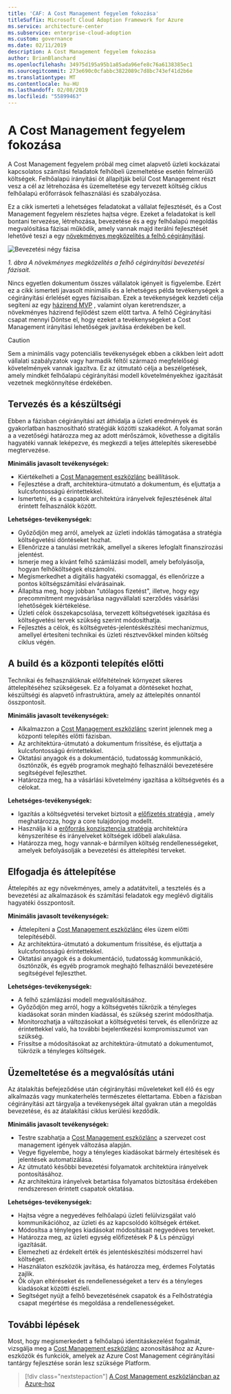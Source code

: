 ```yaml
---
title: 'CAF: A Cost Management fegyelem fokozása'
titleSuffix: Microsoft Cloud Adoption Framework for Azure
ms.service: architecture-center
ms.subservice: enterprise-cloud-adoption
ms.custom: governance
ms.date: 02/11/2019
description: A Cost Management fegyelem fokozása
author: BrianBlanchard
ms.openlocfilehash: 34975d195a95b1a85ada96efe8c76a6138385ec1
ms.sourcegitcommit: 273e690c0cfabbc3822089c7d8bc743ef41d2b6e
ms.translationtype: MT
ms.contentlocale: hu-HU
ms.lasthandoff: 02/08/2019
ms.locfileid: "55899463"
---
```

# <a name="cost-management-discipline-improvement"></a>A Cost Management fegyelem fokozása

A Cost Management fegyelem próbál meg címet alapvető üzleti kockázatai kapcsolatos számítási feladatok felhőbeli üzemeltetése esetén felmerülő költségek. Felhőalapú irányítási öt állapítják belül Cost Management részt vesz a cél az létrehozása és üzemeltetése egy tervezett költség ciklus felhőalapú erőforrások felhasználási és szabályozása.

Ez a cikk ismerteti a lehetséges feladatokat a vállalat fejlesztését, és a Cost Management fegyelem részletes hajtsa végre. Ezeket a feladatokat is kell bontani tervezése, létrehozása, bevezetése és a egy felhőalapú megoldás megvalósítása fázisai működik, amely vannak majd iterálni fejlesztését lehetővé teszi a egy [növekményes megközelítés a felhő cégirányítási](../journeys/overview.md#an-incremental-approach-to-cloud-governance).

![Bevezetési négy fázisa](../../_images/adoption-phases.png)

*1. ábra A növekményes megközelítés a felhő cégirányítási bevezetési fázisait.*

Nincs egyetlen dokumentum összes vállalatok igényeit is figyelembe. Ezért ez a cikk ismerteti javasolt minimális és a lehetséges példa tevékenységek a cégirányítási érlelését egyes fázisaiban. Ezek a tevékenységek kezdeti célja segíteni az egy [házirend MVP](../journeys/overview.md#an-incremental-approach-to-cloud-governance) , valamint olyan keretrendszer, a növekményes házirend fejlődést szem előtt tartva. A felhő Cégirányítási csapat mennyi Döntse el, hogy ezeket a tevékenységeket a Cost Management irányítási lehetőségek javítása érdekében be kell.

> [!CAUTION]
> Sem a minimális vagy potenciális tevékenységek ebben a cikkben leírt adott vállalati szabályzatok vagy harmadik féltől származó megfelelőségi követelmények vannak igazítva. Ez az útmutató célja a beszélgetések, amely mindkét felhőalapú cégirányítási modell követelményekhez igazítását vezetnek megkönnyítése érdekében.

## <a name="planning-and-readiness"></a>Tervezés és a készültségi

Ebben a fázisban cégirányítási azt áthidalja a üzleti eredmények és gyakorlatban hasznosítható stratégiák közötti szakadékot. A folyamat során a a vezetőségi határozza meg az adott mérőszámok, követhesse a digitális hagyatéki vannak leképezve, és megkezdi a teljes áttelepítés sikeresebbé megtervezése.

**Minimális javasolt tevékenységek:**

* Kiértékelheti a [Cost Management eszközlánc](toolchain.md) beállítások.
* Fejlesztése a draft, architektúra-útmutató a dokumentum, és eljuttatja a kulcsfontosságú érintettekkel.
* Ismertetni, és a csapatok architektúra irányelvek fejlesztésének által érintett felhasználók között.

**Lehetséges-tevékenységek:**

* Győződjön meg arról, amelyek az üzleti indoklás támogatása a stratégia költségvetési döntéseket hozhat.
* Ellenőrizze a tanulási metrikák, amellyel a sikeres lefoglalt finanszírozási jelentést.
* Ismerje meg a kívánt felhő számlázási modell, amely befolyásolja, hogyan felhőköltségek elszámolni.
* Megismerkedhet a digitális hagyatéki csomaggal, és ellenőrizze a pontos költségszámítási elvárásainak.
* Állapítsa meg, hogy jobban "utólagos fizetést", illetve, hogy egy precommitment megvásárlása nagyvállalati szerződés vásárlási lehetőségek kiértékelése.
* Üzleti célok összekapcsolása, tervezett költségvetések igazítása és költségvetési tervek szükség szerint módosíthatja.
* Fejlesztés a célok, és költségvetés-jelentéskészítési mechanizmus, amellyel értesíteni technikai és üzleti résztvevőkkel minden költség ciklus végén.

## <a name="build-and-pre-deployment"></a>A build és a központi telepítés előtti

Technikai és felhasználóknak előfeltételnek környezet sikeres áttelepítéséhez szükségesek. Ez a folyamat a döntéseket hozhat, készültségi és alapvető infrastruktúra, amely az áttelepítés onnantól összpontosít.

**Minimális javasolt tevékenységek:**

* Alkalmazzon a [Cost Management eszközlánc](toolchain.md) szerint jelennek meg a központi telepítés előtti fázisban.
* Az architektúra-útmutató a dokumentum frissítése, és eljuttatja a kulcsfontosságú érintettekkel.
* Oktatási anyagok és a dokumentáció, tudatosság kommunikáció, ösztönzők, és egyéb programok meghajtó felhasználói bevezetésére segítségével fejleszthet.
* Határozza meg, ha a vásárlási követelmény igazítása a költségvetés és a célokat.

**Lehetséges-tevékenységek:**

* Igazítás a költségvetési terveket biztosít a [előfizetés stratégia](../../decision-guides/subscriptions/overview.md) , amely meghatározza, hogy a core tulajdonjog modellt.
* Használja ki a [erőforrás konzisztencia stratégia](../../decision-guides/resource-consistency/overview.md) architektúra kényszerítése és irányelveket költségek időbeli alakulása.
* Határozza meg, hogy vannak-e bármilyen költség rendellenességeket, amelyek befolyásolják a bevezetési és áttelepítési terveket.

## <a name="adopt-and-migrate"></a>Elfogadja és áttelepítése

Áttelepítés az egy növekményes, amely a adatátviteli, a tesztelés és a bevezetési az alkalmazások és számítási feladatok egy meglévő digitális hagyatéki összpontosít.

**Minimális javasolt tevékenységek:**

* Áttelepíteni a [Cost Management eszközlánc](toolchain.md) éles üzem előtti telepítéséből.
* Az architektúra-útmutató a dokumentum frissítése, és eljuttatja a kulcsfontosságú érintettekkel.
* Oktatási anyagok és a dokumentáció, tudatosság kommunikáció, ösztönzők, és egyéb programok meghajtó felhasználói bevezetésére segítségével fejleszthet.

**Lehetséges-tevékenységek:**

* A felhő számlázási modell megvalósításához.
* Győződjön meg arról, hogy a költségvetés tükrözik a tényleges kiadásokat során minden kiadással, és szükség szerint módosíthatja.
* Monitorozhatja a változásokat a költségvetési tervek, és ellenőrizze az érintettekkel való, ha további bejelentkezési kompromisszumot van szükség.
* Frissítse a módosításokat az architektúra-útmutató a dokumentumot, tükrözik a tényleges költségek.

## <a name="operate-and-post-implementation"></a>Üzemeltetése és a megvalósítás utáni

Az átalakítás befejeződése után cégirányítási műveleteket kell élő és egy alkalmazás vagy munkaterhelés természetes élettartama. Ebben a fázisban cégirányítási azt tárgyalja a tevékenységek által gyakran után a megoldás bevezetése, és az átalakítási ciklus kerülési kezdődik.

**Minimális javasolt tevékenységek:**

* Testre szabhatja a [Cost Management eszközlánc](toolchain.md) a szervezet cost management igények változása alapján.
* Vegye figyelembe, hogy a tényleges kiadásokat bármely értesítések és jelentések automatizálása.
* Az útmutató későbbi bevezetési folyamatok architektúra irányelvek pontosításához.
* Az architektúra irányelvek betartása folyamatos biztosítása érdekében rendszeresen érintett csapatok oktatása.

**Lehetséges-tevékenységek:**

* Hajtsa végre a negyedéves felhőalapú üzleti felülvizsgálat való kommunikációhoz, az üzleti és az kapcsolódó költségek értéket.
* Módosítsa a tényleges kiadásokat módosításait negyedéves terveket.
* Határozza meg, az üzleti egység előfizetések P & Ls pénzügyi igazítását.
* Elemezheti az érdekelt érték és jelentéskészítési módszerrel havi költséget.
* Használaton eszközök javítása, és határozza meg, érdemes Folytatás zajlik.
* Ők olyan eltéréseket és rendellenességeket a terv és a tényleges kiadásokat közötti észleli.
* Segítséget nyújt a felhő bevezetésének csapatok és a Felhőstratégia csapat megértése és megoldása a rendellenességeket.

## <a name="next-steps"></a>További lépések

Most, hogy megismerkedett a felhőalapú identitáskezelést fogalmát, vizsgálja meg a [Cost Management eszközlánc](toolchain.md) azonosításához az Azure-eszközök és funkciók, amelyek az Azure Cost Management cégirányítási tantárgy fejlesztése során lesz szüksége Platform.

> [!div class="nextstepaction"]
> [A Cost Management eszközláncban az Azure-hoz](toolchain.md)